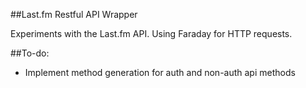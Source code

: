 ##Last.fm Restful API Wrapper

Experiments with the Last.fm API. Using Faraday for HTTP requests.

##To-do:
- Implement method generation for auth and non-auth api methods